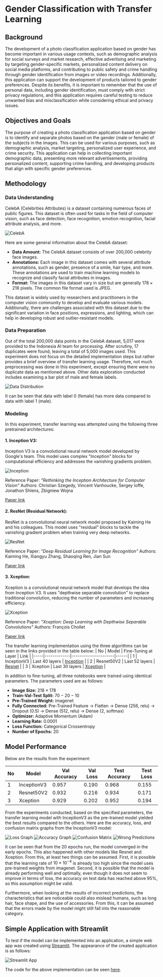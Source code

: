 # Gender Classification with Transfer Learning

## Background
The development of a photo classification application based on gender has become important in various usage contexts, such as demographic analysis for social surveys and market research, effective advertising and marketing by targeting gender-specific markets, personalized content delivery on social media platforms, and contributing to public safety and crime handling through gender identification from images or video recordings. Additionally, this application can support the development of products tailored to gender preferences. Despite its benefits, it is important to remember that the use of personal data, including gender identification, must comply with strict privacy regulations, and this application requires careful testing to reduce unwanted bias and misclassification while considering ethical and privacy issues.

## Objectives and Goals
The purpose of creating a photo classification application based on gender is to identify and separate photos based on the gender (male or female) of the subjects in the images. This can be used for various purposes, such as demographic analysis, market targeting, personalized user experience, and crime security. This application can help in collecting important demographic data, presenting more relevant advertisements, providing personalized content, supporting crime handling, and developing products that align with specific gender preferences.

## Methodology
### Data Understanding
CelebA (Celebrities Attributes) is a dataset containing numerous faces of public figures. This dataset is often used for tasks in the field of computer vision, such as face detection, face recognition, emotion recognition, facial attribute analysis, and more.

![CelebA](http://mmlab.ie.cuhk.edu.hk/projects/CelebA/intro.png)

Here are some general information about the CelebA dataset:

* **Data Amount:** The CelebA dataset consists of over 200,000 celebrity face images.
* **Annotations:** Each image in this dataset comes with several attribute annotations, such as gender, presence of a smile, hair type, and more. These annotations are used to train machine learning models to recognize and classify facial attributes in images.
* **Format:** The images in this dataset vary in size but are generally $178\times218$ pixels. The common file format used is JPEG.

This dataset is widely used by researchers and practitioners in the computer vision community to develop and evaluate various models. Additionally, there are challenges associated with this dataset due to the significant variation in face positions, expressions, and lighting, which can help in developing robust and outlier-resistant models.

### Data Preparation
Out of the total 200,000 data points in the CelebA dataset, 5,017 were provided to the Indonesia AI team for processing. After scrutiny, 17 duplicates were found, leaving a total of 5,000 images used. This experiment does not focus on the detailed implementation steps but rather provides a brief overview of transfer learning usage. Therefore, not much preprocessing was done in this experiment, except ensuring there were no duplicate data as mentioned above. Other data exploration conducted includes examining a bar plot of male and female labels.

![Data Distribution](https://github.com/emhaihsan/gender-classification/blob/main/img/grafik.png)

It can be seen that data with label 0 (female) has more data compared to data with label 1 (male).

### Modeling
In this experiment, transfer learning was attempted using the following three pretrained architectures:
#### 1. Inception V3:
Inception V3 is a convolutional neural network model developed by Google's team. This model uses complex "Inception" blocks for computational efficiency and addresses the vanishing gradients problem.

![Inception](https://production-media.paperswithcode.com/methods/inceptionv3onc--oview_vjAbOfw.png)

Reference Paper:
*"Rethinking the Inception Architecture for Computer Vision"*
Authors: Christian Szegedy, Vincent Vanhoucke, Sergey Ioffe, Jonathon Shlens, Zbigniew Wojna

[Paper link](https://arxiv.org/abs/1512.00567v3)

#### 2. ResNet (Residual Network):
ResNet is a convolutional neural network model proposed by Kaiming He and his colleagues. This model uses "residual" blocks to tackle the vanishing gradient problem when training very deep networks.

![ResNet](https://miro.medium.com/v2/resize:fit:1400/format:webp/0*9LqUp7XyEx1QNc6A.png)

Reference Paper:
*"Deep Residual Learning for Image Recognition"*
Authors: Kaiming He, Xiangyu Zhang, Shaoqing Ren, Jian Sun

[Paper link](https://arxiv.org/abs/1512.03385)

#### 3. Xception:
Xception is a convolutional neural network model that develops the idea from Inception V3. It uses "depthwise separable convolution" to replace traditional convolution, reducing the number of parameters and increasing efficiency.

![Xception](https://miro.medium.com/v2/resize:fit:1400/format:webp/1*hOcAEj9QzqgBXcwUzmEvSg.png)

Reference Paper:
*"Xception: Deep Learning with Depthwise Separable Convolutions"*
Authors: François Chollet

[Paper link](https://arxiv.org/abs/1610.02357)

The transfer learning implementation using the three algorithms can be seen in the links provided in the table below:
| No  | Model       | Fine-Tuning at Layer | Link |
|-----|-------------|----------------------|------|
| 1   | InceptionV3 | Last 40 layers       | [Inception](https://github.com/emhaihsan/gender-classification/blob/main/inception.ipynb) |
| 2   | Resnet50V2  | Last 52 layers       | [Resnet](https://github.com/emhaihsan/gender-classification/blob/main/resnet.ipynb) |
| 3   | Xception    | Last 30 layers       | [Xception](https://github.com/emhaihsan/gender-classification/blob/main/xception.ipynb) |

In addition to fine-tuning, all three notebooks were trained using identical parameters. The parameters used are as follows:
* **Image Size:** $218 \times 178$
* **Train-Val-Test Split:** $70-20-10$
* **Pre-Trained Weight:** imagenet
* **Fully Connected:** Pre-Trained Feature -> Flatten -> Dense ($256$, relu) -> Dropout ($0.5$) -> Dense ($512$, relu) -> Dense ($2$, softmax)
* **Optimizer:** Adaptive Momentum (Adam)
* **Learning Rate:** $0.0001$
* **Loss Function:** Categorical Crossentropy
* **Number of Epochs:** $20$

## Model Performance
Below are the results from the experiment:

| No  | Model       | Val Accuracy | Val Loss | Test Accuracy | Test Loss |
|-----|-------------|--------------|----------|---------------|-----------|
| 1   | InceptionV3 | $0.957$      | $0.190$  | $0.968$       | $0.155$   |
| 2   | Resnet50V2  | $0.932$      | $0.216$  | $0.934$       | $0.171$   |
| 3   | Xception    | $0.929$      | $0.202$  | $0.952$       | $0.194$   |

From the experiments conducted, based on the specified parameters, the transfer learning model with InceptionV3 as the pre-trained model yielded the best results compared to the others. Here are the accuracy, loss, and confusion matrix graphs from the InceptionV3 model:

![Loss Graph](https://github.com/emhaihsan/gender-classification/blob/main/img/loss.png)
![Accuracy Graph](https://github.com/emhaihsan/gender-classification/blob/main/img/akurasi.png)
![Confusion Matrix](https://github.com/emhaihsan/gender-classification/blob/main/img/confusionmatrix.png)
![Wrong Predictions](https://github.com/emhaihsan/gender-classification/blob/main/img/wrongprediction.png)

It can be seen that from the 20 epochs run, the model converged in the early epochs. This also happened with other models like Resnet and Xception. From this, at least two things can be assumed. First, it is possible that the learning rate of $10 \times 10^{-4}$ is already too high since the model uses pre-trained weights from imagenet. Second, it is possible that the model is already performing well and optimally, even though it does not seem to improve in terms of loss, the accuracy on test data has reached above 95%, so this assumption might be valid.

Furthermore, when looking at the results of incorrect predictions, the characteristics that are noticeable could also mislead humans, such as long hair, face shape, and the use of accessories. From this, it can be assumed that the errors made by the model might still fall into the reasonable category.

## Simple Application with Streamlit
To test if the model can be implemented into an application, a simple web app was created using [Streamlit](https://streamlit.io/). The appearance of the created application is as follows:

![Streamlit App](https://github.com/emhaihsan/gender-classification/blob/main/img/streamlit.png)

The code for the above implementation can be seen [here](https://github.com/emhaihsan/gender-classification/blob/main/genderclf.py).





